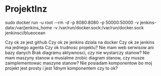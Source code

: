 # ProjektInz

sudo docker run   -u root   --rm   -d   -p 8080:8080   -p 50000:50000   -v jenkins-data:/var/jenkins_home   -v /var/run/docker.sock:/var/run/docker.sock   jenkinsci/blueocean

Czy ok ze jest github
Czy ok ze jenkins dziala na docker
Czy ok ze jenkins ma jednego agenta
Czy ok trudnosc projektu?
Nie mam web serwisow ani bazy danych
Brak diagramu aktywnosci, czy nie wystarczy stanow?
Nie mam maszyny stanow a musialme zrobic diagram stanow, czy musze zaimplementowac maszyne stanow?
Nie posiadam komponentow bo moj projekt jest prosty i jest 1dnym komponentem czy to ok?